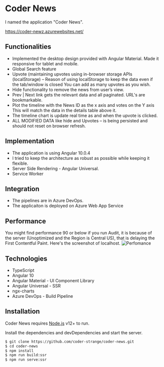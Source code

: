 # Coder News
I named the application "Coder News".

https://coder-newz.azurewebsites.net/

## Functionalities
- Implemented the desktop design provided with Angular Material. Made it responsive for tablet and mobile. 
- Global Search feature 
- Upvote (maintaining upvotes using in-browser storage APIs (localStorage) – Reason of using localStorage to keep the data even if the tab/window is closed You can add as many upvotes as you wish.
- Hide functionality to remove the news from user’s view.
- Prev | Next link gets the relevant data and all paginated. URL's are bookmarkable.
- Plot the timeline with the News ID as the x axis and votes on the Y axis This will match the data in the details table above it. 
- The timeline chart is update real time as and when the upvote is clicked.
- ALL MODIFIED DATA like hide and Upvotes – is being persisted and should not reset on browser refresh.


## Implementation
- The application is using Angular 10.0.4
- I tried to keep the architecture as robust as possible while keeping it flexible.
- Server Side Rendering - Angular Universal.
- Service Worker

## Integration
- The pipelines are in Azure DevOps.
- The applicaiton is deployed on Azure Web App Service

## Performance
You might find performance 90 or below if you run Audit, it is because of the server (Unoptimized and the Region is Central US), that is delaying the First Contentful Paint.
Here's the screenshot of localhost.
![Perfomance](https://coder-strange-assets.s3.ap-south-1.amazonaws.com/coder-strange-performance.PNG)

## Technologies

* TypeScript
* Angular 10
* Angular Material - UI Component Library
* Angular Universal - SSR
* ngx-charts
* Azure DevOps - Build Pipeline


## Installation

Coder News requires [Node.js](https://nodejs.org/) v12+ to run.

Install the dependencies and devDependencies and start the server.

```sh
$ git clone https://github.com/coder-strange/coder-news.git
$ cd coder-news
$ npm install
$ npm run build:ssr
$ npm run serve:ssr
```
